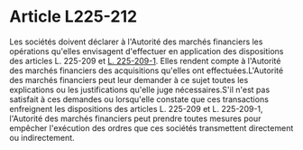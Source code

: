 # Article L225-212

Les sociétés doivent déclarer à l'Autorité des marchés financiers les opérations qu'elles envisagent d'effectuer en application des dispositions des articles L. 225-209 et <a href='/affichCodeArticle.do?cidTexte=LEGITEXT000005634379&idArticle=LEGIARTI000019289080&dateTexte=&categorieLien=cid'>L. 225-209-1</a>. Elles rendent compte à l'Autorité des marchés financiers des acquisitions qu'elles ont effectuées.L'Autorité des marchés financiers peut leur demander à ce sujet toutes les explications ou les justifications qu'elle juge nécessaires.S'il n'est pas satisfait à ces demandes ou lorsqu'elle constate que ces transactions enfreignent les dispositions des articles L. 225-209 et L. 225-209-1, l'Autorité des marchés financiers peut prendre toutes mesures pour empêcher l'exécution des ordres que ces sociétés transmettent directement ou indirectement.